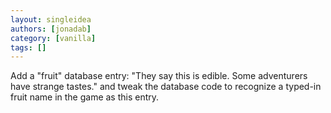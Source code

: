 ```yaml
---
layout: singleidea
authors: [jonadab]
category: [vanilla]
tags: []
---
```

Add a "fruit" database entry: "They say this is edible. Some adventurers have strange tastes." and tweak the database code to recognize a typed-in fruit name in the game as this entry.
